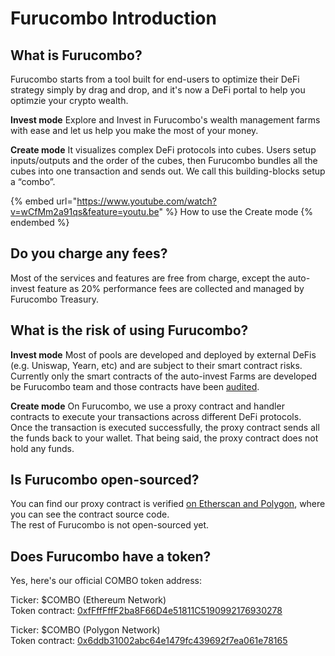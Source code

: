 # Furucombo Introduction

## What is Furucombo?

Furucombo starts from a tool built for end-users to optimize their DeFi strategy simply by drag and drop, and it's now a DeFi portal to help you optimzie your crypto wealth.&#x20;

**Invest mode** Explore and Invest in Furucombo's wealth management farms with ease and let us help you make the most of your money.

**Create mode** It visualizes complex DeFi protocols into cubes. Users setup inputs/outputs and the order of the cubes, then Furucombo bundles all the cubes into one transaction and sends out. We call this building-blocks setup a “combo”.&#x20;

{% embed url="https://www.youtube.com/watch?v=wCfMm2a91qs&feature=youtu.be" %}
How to use the Create mode
{% endembed %}

## Do you charge any fees?

Most of the services and features are free from charge, except the auto-invest feature as 20% performance fees are collected and managed by Furucombo Treasury.

## What is the risk of using Furucombo?

**Invest mode** Most of pools are developed and deployed by external DeFis (e.g. Uniswap, Yearn, etc) and are subject to their smart contract risks. Currently only the smart contracts of the auto-invest Farms are developed be Furucombo team and those contracts have been [audited](https://docs.furucombo.app/audit#furucombo-smart-wallet-and-auto-farming-feature-contract).

**Create mode** On Furucombo, we use a proxy contract and handler contracts to execute your transactions across different DeFi protocols. Once the transaction is executed successfully, the proxy contract sends all the funds back to your wallet. That being said, the proxy contract does not hold any funds.

## Is Furucombo open-sourced?

You can find our proxy contract is verified [on Etherscan and Polygon](https://docs.furucombo.app/resources/smart-contracts), where you can see the contract source code.\
The rest of Furucombo is not open-sourced yet.

## Does Furucombo have a token?

Yes, here's our official COMBO token address:

Ticker: $COMBO (Ethereum Network)\
Token contract: [0xfFffFffF2ba8F66D4e51811C5190992176930278](https://etherscan.io/token/0xfFffFffF2ba8F66D4e51811C5190992176930278)

Ticker: $COMBO (Polygon Network)\
Token contract: [0x6ddb31002abc64e1479fc439692f7ea061e78165](https://polygonscan.com/token/0x6ddb31002abc64e1479fc439692f7ea061e78165)
